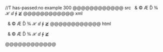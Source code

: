 //T has-passed:no
example 300
@@@@@@@@@@@@ src
&nbsp; &amp; &copy; &AElig; &Dcaron;
&frac34; &HilbertSpace; &DifferentialD;
&ClockwiseContourIntegral; &ngE;
@@@@@@@@@@@@ xml
<?xml version="1.0" encoding="UTF-8"?>
<!DOCTYPE document SYSTEM "CommonMark.dtd">
<document xmlns="http://commonmark.org/xml/1.0">
  <paragraph>
    <text>  &amp; © Æ Ď</text>
    <softbreak />
    <text>¾ ℋ ⅆ</text>
    <softbreak />
    <text>∲ ≧̸</text>
  </paragraph>
</document>
@@@@@@@@@@@@ html
<p>  &amp; © Æ Ď
¾ ℋ ⅆ
∲ ≧̸</p>
@@@@@@@@@@@@
